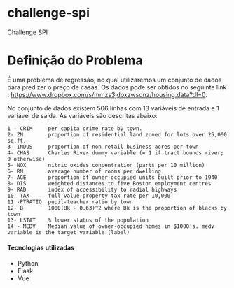# challenge-spi
Challenge SPI

# Definição do Problema
É uma problema de regressão, no qual utilizaremos um conjunto de dados para predizer o preço de casas. Os dados pode ser obtidos no seguinte link : https://www.dropbox.com/s/mmzs3jdoxzwsdnz/housing.data?dl=0.

No conjunto de dados existem 506 linhas com 13 variáveis de entrada e 1 variável de saída. As variáveis são descritas abaixo:

    1 - CRIM     per capita crime rate by town.  
    2- ZN        proportion of residential land zoned for lots over 25,000 sq.ft. 
    3- INDUS     proportion of non-retail business acres per town
    4- CHAS      Charles River dummy variable (= 1 if tract bounds river; 0 otherwise)
    5- NOX       nitric oxides concentration (parts per 10 million)
    6- RM        average number of rooms per dwelling
    7- AGE       proportion of owner-occupied units built prior to 1940
    8- DIS       weighted distances to five Boston employment centres
    9- RAD       index of accessibility to radial highways
    10- TAX      full-value property-tax rate per 10,000
    11 -PTRATIO  pupil-teacher ratio by town
    12- B        1000(Bk - 0.63)^2 where Bk is the proportion of blacks by town
    13- LSTAT    % lower status of the population
    14 - MEDV    Median value of owner-occupied homes in $1000's. medv variable is the target variable (label)

#### Tecnologias utilizadas
* Python
* Flask
* Vue

